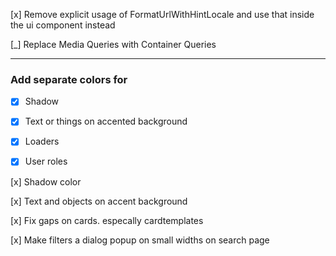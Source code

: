 
[x] Remove explicit usage of FormatUrlWithHintLocale and use that inside the ui component instead

[\_] Replace Media Queries with Container Queries

---

### Add separate colors for
- [x] Shadow
- [x] Text or things on accented background
- [x] Loaders
- [x] User roles


[x] Shadow color

[x] Text and objects on accent background

[x] Fix gaps on cards. especally cardtemplates

[x] Make filters a dialog popup on small widths on search page
